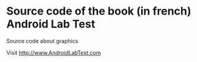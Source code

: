 # Source code of the book (in french) Android Lab Test
Source code about graphics

Visit http://www.AndroidLabTest.com
